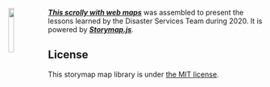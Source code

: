 <img src="img/hot_logo.png" height="15%" width="15%" align="left"/> ***[This scrolly with web maps](https://github.com/jakobzhao/storymap)*** was assembled to present the lessons learned by the Disaster Services Team during 2020. It is powered by ***[Storymap.js](https://github.com/jakobzhao/storymap)***. 

## License

This storymap map library is under [the MIT license](LICENSE).
